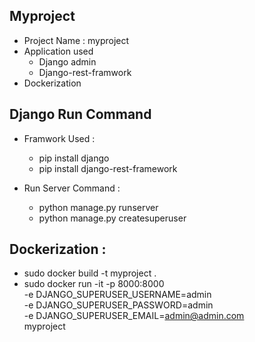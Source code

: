 ## Myproject
- Project Name : myproject
- Application used
  - Django admin
  - Django-rest-framwork
- Dockerization

Django Run Command
----------------------------------------------------------------
- Framwork Used :
    - pip install django
    - pip install django-rest-framework

- Run Server Command :
    - python manage.py runserver
    - python manage.py createsuperuser

Dockerization : 
----------------------------------------------------------------
- sudo docker build -t myproject .
- sudo docker run -it -p 8000:8000 \
     -e DJANGO_SUPERUSER_USERNAME=admin \
     -e DJANGO_SUPERUSER_PASSWORD=admin \
     -e DJANGO_SUPERUSER_EMAIL=admin@admin.com \
     myproject
